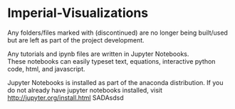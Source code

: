 # Imperial-Visualizations
 
Any folders/files marked with (discontinued) are no longer being built/used but are left as part of the project development. 
 
Any tutorials and ipynb files are written in Jupyter Notebooks.  
These notebooks can easily typeset text, equations, interactive python code, html, and javascript.  
  
Jupyter Notebooks is installed as part of the anaconda distribution. If you do not already have jupyter notebooks installed, visit http://jupyter.org/install.html 
SADAsdsd